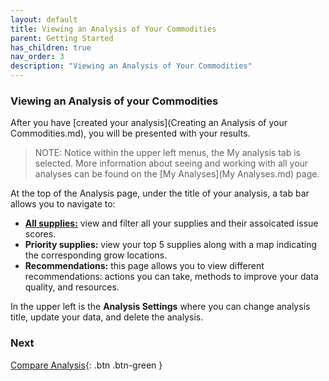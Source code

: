 ```yaml
---
layout: default
title: Viewing an Analysis of Your Commodities
parent: Getting Started
has_children: true
nav_order: 3
description: "Viewing an Analysis of Your Commodities"
---
```



### Viewing an Analysis of your Commodities
After you have [created your analysis](Creating an Analysis of your Commodities.md), you will be presented with your results. 

>NOTE: Notice within the upper left menus, the My analysis tab is selected. More information about seeing and working with all your analyses can be found on the [My Analyses](My Analyses.md) page. 

At the top of the Analysis page, under the title of your analysis, a tab bar allows you to navigate to:  

- [**All supplies:**](ViewingAllSupplies.md) view and filter all your supplies and their assoicated issue scores.
- **Priority supplies:** view your top 5 supplies along with a map indicating the corresponding grow locations. 
- **Recommendations:** this page allows you to view different recommendations: actions you can take, methods to improve your data quality, and resources. 

In the upper left is the **Analysis Settings** where you can change analysis title, update your data, and delete the analysis. 

### Next
[Compare Analysis](../advanced_features/ComparingCommodityMapAnalyses.md){: .btn .btn-green }
  

